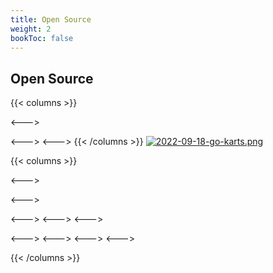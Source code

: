 ```yaml
---
title: Open Source
weight: 2
bookToc: false
---
```


## Open Source





{{< columns >}}


<--->

<--->
<--->
{{< /columns >}}
[![2022-09-18-go-karts.png](https://i.postimg.cc/PtBCtF2S/2022-09-18-go-karts.png)](/)


{{< columns >}}


<--->

<--->

<--->
<--->
<--->


<--->
<--->
<--->
<--->

{{< /columns >}}
